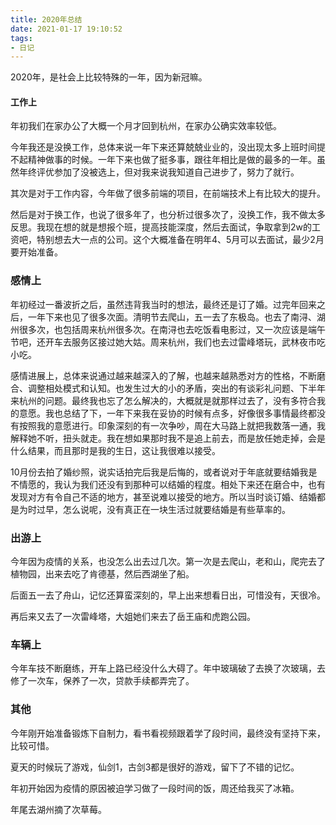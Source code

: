 ```yaml
---
title: 2020年总结
date: 2021-01-17 19:10:52
tags:
- 日记
---
```


2020年，是社会上比较特殊的一年，因为新冠嘛。

#### 工作上

年初我们在家办公了大概一个月才回到杭州，在家办公确实效率较低。

今年我还是没换工作，总体来说一年下来还算兢兢业业的，没出现太多上班时间提不起精神做事的时候。一年下来也做了挺多事，跟往年相比是做的最多的一年。虽然年终评优参加了没被选上，但对我来说我知道自己进步了，努力了就行。

其次是对于工作内容，今年做了很多前端的项目，在前端技术上有比较大的提升。

然后是对于换工作，也说了很多年了，也分析过很多次了，没换工作，我不做太多反思。我现在想的就是想报个班，提高技能深度，然后去面试，争取拿到2w的工资吧，特别想去大一点的公司。这个大概准备在明年4、5月可以去面试，最少2月要开始准备。

### 感情上

年初经过一番波折之后，虽然违背我当时的想法，最终还是订了婚。过完年回来之后，一年下来也见了很多次面。清明节去爬山，五一去了东极岛。也去了南浔、湖州很多次，也包括周来杭州很多次。在南浔也去吃饭看电影过，又一次应该是端午节吧，还开车去服务区接过她大姑。周来杭州，我们也去过雷峰塔玩，武林夜市吃小吃。

感情进展上，总体来说通过越来越深入的了解，也越来越熟悉对方的性格，不断磨合、调整相处模式和认知。也发生过大的小的矛盾，突出的有谈彩礼问题、下半年来杭州的问题。最终我也忘了怎么解决的，大概就是就那样过去了，没有多符合我的意愿。我也总结了下，一年下来我在妥协的时候有点多，好像很多事情最终都没有按照我的意愿进行。印象深刻的有一次争吵，周在大马路上就把我数落一通，我解释她不听，扭头就走。我在想如果那时我不是追上前去，而是放任她走掉，会是什么结果，而且那时是我的生日，这让我很难以接受。

10月份去拍了婚纱照，说实话拍完后我是后悔的，或者说对于年底就要结婚我是不情愿的，我认为我们还没有到那种可以结婚的程度。相处下来还在磨合中，也有发现对方有令自己不适的地方，甚至说难以接受的地方。所以当时谈订婚、结婚都是为时过早，怎么说呢，没有真正在一块生活过就要结婚是有些草率的。

### 出游上

今年因为疫情的关系，也没怎么出去过几次。第一次是去爬山，老和山，爬完去了植物园，出来去吃了肯德基，然后西湖坐了船。

后面五一去了舟山，记忆还算蛮深刻的，早上出来想看日出，可惜没有，天很冷。

再后来又去了一次雷峰塔，大姐她们来去了岳王庙和虎跑公园。

### 车辆上

今年车技不断磨练，开车上路已经没什么大碍了。年中玻璃破了去换了次玻璃，去修了一次车，保养了一次，贷款手续都弄完了。

### 其他

今年刚开始准备锻炼下自制力，看书看视频跟着学了段时间，最终没有坚持下来，比较可惜。

夏天的时候玩了游戏，仙剑1，古剑3都是很好的游戏，留下了不错的记忆。

年初开始因为疫情的原因被迫学习做了一段时间的饭，周还给我买了冰箱。

年尾去湖州摘了次草莓。
